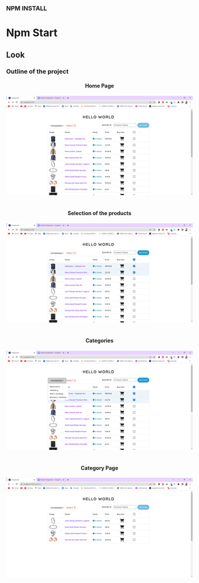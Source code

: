 ### NPM INSTALL

# Npm Start

## Look

<h3>Outline of the project </h3>
<h4 style="text-align:center;">Home Page</h4>
<img src="./images/one.png" />

<br/>
<br/>
<h4 style="text-align:center;">Selection of the products</h4>
<img src="./images/three.png" />
<br/><br/>
<h4 style="text-align:center;">Categories</h4>

<img src="./images/two.png" />
<br/><br/>

<h4 style="text-align:center;">Category Page</h4>
<img src="./images/four.png" />
